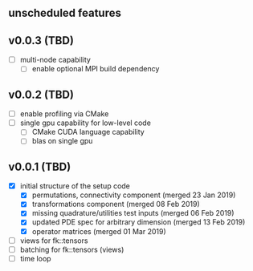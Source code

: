 
## unscheduled features

## v0.0.3 (TBD)

- [ ] multi-node capability
    - [ ] enable optional MPI build dependency

## v0.0.2 (TBD)

- [ ] enable profiling via CMake
- [ ] single gpu capability for low-level code
    - [ ] CMake CUDA language capability
    - [ ] blas on single gpu

## v0.0.1 (TBD)

- [x] initial structure of the setup code
    - [x] permutations, connectivity component (merged 23 Jan 2019)
    - [x] transformations component (merged 08 Feb 2019)
    - [x] missing quadrature/utilities test inputs (merged 06 Feb 2019)
    - [x] updated PDE spec for arbitrary dimension (merged 13 Feb 2019)
    - [x] operator matrices (merged 01 Mar 2019)
- [ ] views for fk::tensors
- [ ] batching for fk::tensors (views)
- [ ] time loop
